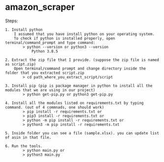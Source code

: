 # amazon_scraper

Steps:

    1. Install python
        I assumed that you have install python on your operating system.
        To check if python is installed properly, open terminal/command_prompt and type command:
            > python --version or python3 --version
                Python 3.8.5
                
    2. Extract the zip file that I provide. (suppose the zip file is named as script.zip)
        Open terminal/command prompt and change directory inside the folder that you extracted script.zip
            > cd path_where_you_extract_script/script

    3. Install pip (pip is package manager in python to install all the modules that we are using in our project)
            > python get-pip.py or python3 get-pip.py
    
    4. Install all the modules listed on requirements.txt by typing command. (out of 4 commnads, one should work)
            > pip install -r requirements.txt or
            > pip3 install -r requirements.txt or 
            > python -m pip install -r requirements.txt or
            > python3 -m pip install -r requirements.txt

    5. Inside folder you can see a file (sample.xlsx). you can update list of asin in that file.

    6. Run the tools.
            > python main.py or 
            > python3 main.py

    
